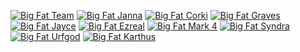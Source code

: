 [![Big Fat Team](http://ups.bigfatcorki.de/400x/logo2.png)](http://bigfatcorki.de/)
[![Big Fat Janna](http://ups.bigfatcorki.de/400x/BigFatJanna.jpg)](http://forum.botoflegends.com/topic/26471-script-free-big-fat-jannas-assistant-vpred-updated-3/)
[![Big Fat Corki](http://ups.bigfatcorki.de/400x/BigFatCorki.jpg)](http://forum.botoflegends.com/topic/28814-freevip-big-fat-corki-bfvanga/)
[![Big Fat Graves](http://ups.bigfatcorki.de/400x/BigFatGraves.jpg)](http://forum.botoflegends.com/topic/31046-script-free-big-fat-graves-vpred-atm/)
[![Big Fat Jayce](http://ups.bigfatcorki.de/400x/BigFatJayce.jpg)](http://forum.botoflegends.com/topic/39391-script-free-big-fat-jayce-prodvpred/)
[![Big Fat Ezreal](http://ups.bigfatcorki.de/400x/BigFatEzreal.jpg)](http://forum.botoflegends.com/topic/39394-freevip-big-fat-ezreal-bfvanga/)
[![Big Fat Mark 4](http://ups.bigfatcorki.de/400x/BigFatM4.jpg)](http://forum.botoflegends.com/topic/35390-freevip-big-fat-hev-mark-iv-awareness/)
[![Big Fat Syndra](http://ups.bigfatcorki.de/400x/BigFatSyndra.png)](http://forum.botoflegends.com/topic/55665-freevip-big-fat-syndra-bfvanga/)
[![Big Fat Urfgod](http://ups.bigfatcorki.de/400x/BigFatUrfgod.jpg)](http://forum.botoflegends.com/topic/57651-freevip-big-fat-urfgod-bfvanga/)
[![Big Fat Karthus](http://ups.bigfatcorki.de/400x/BigFatKarthus.jpg)](http://forum.botoflegends.com/topic/57668-freevip-big-fat-karthus-bfvanga/)